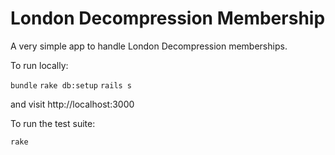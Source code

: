 # London Decompression Membership

A very simple app to handle London Decompression memberships.

To run locally:

`bundle`
`rake db:setup`
`rails s`

and visit http://localhost:3000

To run the test suite:

`rake`
